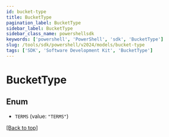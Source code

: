 ```yaml
---
id: bucket-type
title: BucketType
pagination_label: BucketType
sidebar_label: BucketType
sidebar_class_name: powershellsdk
keywords: ['powershell', 'PowerShell', 'sdk', 'BucketType'] 
slug: /tools/sdk/powershell/v2024/models/bucket-type
tags: ['SDK', 'Software Development Kit', 'BucketType']
---
```



# BucketType

## Enum


* `TERMS` (value: `"TERMS"`)


[[Back to top]](#) 

